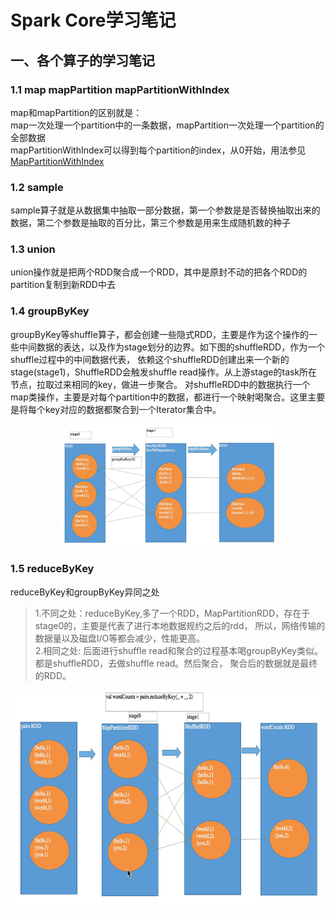 # Spark Core学习笔记

## 一、各个算子的学习笔记

### 1.1 map mapPartition mapPartitionWithIndex
map和mapPartition的区别就是：  
map一次处理一个partition中的一条数据，mapPartition一次处理一个partition的全部数据  
mapPartitionWithIndex可以得到每个partition的index，从0开始，用法参见[MapPartitionWithIndex](./MapPartitionWithIndex.scala)

### 1.2 sample
sample算子就是从数据集中抽取一部分数据，第一个参数是是否替换抽取出来的数据，第二个参数是抽取的百分比，第三个参数是用来生成随机数的种子

### 1.3 union
union操作就是把两个RDD聚合成一个RDD，其中是原封不动的把各个RDD的partition复制到新RDD中去

### 1.4 groupByKey
groupByKey等shuffle算子，都会创建一些隐式RDD，主要是作为这个操作的一些中间数据的表达，以及作为stage划分的边界。如下图的shuffleRDD，作为一个shuffle过程中的中间数据代表，
依赖这个shuffleRDD创建出来一个新的stage(stage1)，ShuffleRDD会触发shuffle read操作。从上游stage的task所在节点，拉取过来相同的key，做进一步聚合。
对shuffleRDD中的数据执行一个map类操作，主要是对每个partition中的数据，都进行一个映射喝聚合。这里主要是将每个key对应的数据都聚合到一个Iterator集合中。
<div align=center>
    <img src="./pic/groupByKey.png" width="70%" height="50%"/>
</div>

### 1.5 reduceByKey
reduceByKey和groupByKey异同之处</br>
> 1.不同之处：reduceByKey,多了一个RDD，MapPartitionRDD，存在于stage0的，主要是代表了进行本地数据规约之后的rdd，
所以，网络传输的数据量以及磁盘I/O等都会减少，性能更高。</br>
> 2.相同之处: 后面进行shuffle read和聚合的过程基本喝groupByKey类似。都是shuffleRDD，去做shuffle read。然后聚合，
聚合后的数据就是最终的RDD。</br>
<div align=center>
    <img src="./pic/reduceByKey.png" width="600", height="350"/>
</div>
